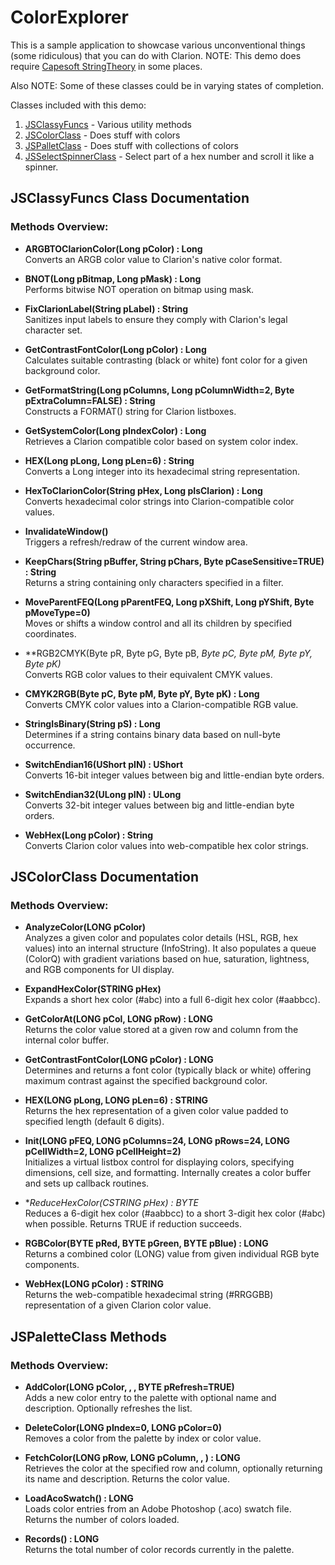 # ColorExplorer
This is a sample application to showcase various unconventional things (some ridiculous<g>) that you can do with Clarion.
NOTE: This demo does require [Capesoft StringTheory](https://www.capesoft.com/docs/StringTheory3/StringTheory.htm) in some places.

Also NOTE: Some of these classes could be in varying states of completion.

Classes included with this demo:

1. [JSClassyFuncs](JSClassyFuncs.inc) - Various utility methods
2. [JSColorClass](JSColorClass.inc) - Does stuff with colors
3. [JSPalletClass](JSPaletteClass.inc) - Does stuff with collections of colors
4. [JSSelectSpinnerClass](JSSelectSpinnerClass.inc) - Select part of a hex number and scroll it like a spinner.

## JSClassyFuncs Class Documentation

### Methods Overview:

- **ARGBTOClarionColor(Long pColor) : Long**  
  Converts an ARGB color value to Clarion's native color format.

- **BNOT(Long pBitmap, Long pMask) : Long**  
  Performs bitwise NOT operation on bitmap using mask.

- **FixClarionLabel(String pLabel) : String**  
  Sanitizes input labels to ensure they comply with Clarion's legal character set.

- **GetContrastFontColor(Long pColor) : Long**  
  Calculates suitable contrasting (black or white) font color for a given background color.

- **GetFormatString(Long pColumns, Long pColumnWidth=2, Byte pExtraColumn=FALSE) : String**  
  Constructs a FORMAT() string for Clarion listboxes.

- **GetSystemColor(Long pIndexColor) : Long**  
  Retrieves a Clarion compatible color based on system color index.

- **HEX(Long pLong, Long pLen=6) : String**  
  Converts a Long integer into its hexadecimal string representation.

- **HexToClarionColor(String pHex, Long pIsClarion) : Long**  
  Converts hexadecimal color strings into Clarion-compatible color values.

- **InvalidateWindow()**  
  Triggers a refresh/redraw of the current window area.

- **KeepChars(String pBuffer, String pChars, Byte pCaseSensitive=TRUE) : String**  
  Returns a string containing only characters specified in a filter.

- **MoveParentFEQ(Long pParentFEQ, Long pXShift, Long pYShift, Byte pMoveType=0)**  
  Moves or shifts a window control and all its children by specified coordinates.

- **RGB2CMYK(Byte pR, Byte pG, Byte pB, *Byte pC, *Byte pM, Byte pY, Byte pK)**  
  Converts RGB color values to their equivalent CMYK values.

- **CMYK2RGB(Byte pC, Byte pM, Byte pY, Byte pK) : Long**  
  Converts CMYK color values into a Clarion-compatible RGB value.

- **StringIsBinary(String pS) : Long**  
  Determines if a string contains binary data based on null-byte occurrence.

- **SwitchEndian16(UShort pIN) : UShort**  
  Converts 16-bit integer values between big and little-endian byte orders.

- **SwitchEndian32(ULong pIN) : ULong**  
  Converts 32-bit integer values between big and little-endian byte orders.

- **WebHex(Long pColor) : String**  
  Converts Clarion color values into web-compatible hex color strings.

## JSColorClass Documentation

### Methods Overview:

- **AnalyzeColor(LONG pColor)**  
  Analyzes a given color and populates color details (HSL, RGB, hex values) into an internal structure (InfoString). It also populates a queue (ColorQ) with gradient variations based on hue, saturation, lightness, and RGB components for UI display.

- **ExpandHexColor(STRING pHex)**  
  Expands a short hex color (#abc) into a full 6-digit hex color (#aabbcc).

- **GetColorAt(LONG pCol, LONG pRow) : LONG**  
  Returns the color value stored at a given row and column from the internal color buffer.

- **GetContrastFontColor(LONG pColor) : LONG**  
  Determines and returns a font color (typically black or white) offering maximum contrast against the specified background color.

- **HEX(LONG pLong, LONG pLen=6) : STRING**  
  Returns the hex representation of a given color value padded to specified length (default 6 digits).

- **Init(LONG pFEQ, LONG pColumns=24, LONG pRows=24, LONG pCellWidth=2, LONG pCellHeight=2)**  
  Initializes a virtual listbox control for displaying colors, specifying dimensions, cell size, and formatting. Internally creates a color buffer and sets up callback routines.

- **ReduceHexColor(*CSTRING pHex) : BYTE**  
  Reduces a 6-digit hex color (#aabbcc) to a short 3-digit hex color (#abc) when possible. Returns TRUE if reduction succeeds.

- **RGBColor(BYTE pRed, BYTE pGreen, BYTE pBlue) : LONG**  
  Returns a combined color (LONG) value from given individual RGB byte components.

- **WebHex(LONG pColor) : STRING**  
  Returns the web-compatible hexadecimal string (#RRGGBB) representation of a given Clarion color value.

## JSPaletteClass Methods

### Methods Overview:

- **AddColor(LONG pColor, <STRING pName>, <STRING pDescription>, BYTE pRefresh=TRUE)**  
  Adds a new color entry to the palette with optional name and description. Optionally refreshes the list.

- **DeleteColor(LONG pIndex=0, LONG pColor=0)**  
  Removes a color from the palette by index or color value.

- **FetchColor(LONG pRow, LONG pColumn, <STRING pColorName>, <STRING pDescription>) : LONG**  
  Retrieves the color at the specified row and column, optionally returning its name and description. Returns the color value.

- **LoadAcoSwatch(<STRING pFileName>) : LONG**  
  Loads color entries from an Adobe Photoshop (.aco) swatch file. Returns the number of colors loaded.

- **Records() : LONG**  
  Returns the total number of color records currently in the palette.


